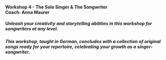 #### Workshop 4 - The Solo Singer & The Songwriter<br>Coach: Anna Maurer
##### Unleash your creativity and storytelling abilities in this workshop for songwriters at any level.
##### This workshop, taught in German, concludes with a collection of original songs ready for your repertoire, celebrating your growth as a singer-songwriter.
